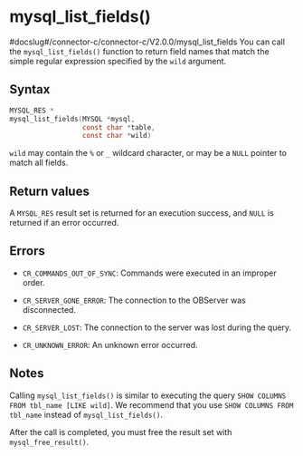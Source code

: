 mysql_list_fields() 
========================================
#docslug#/connector-c/connector-c/V2.0.0/mysql_list_fields
You can call the `mysql_list_fields()` function to return field names that match the simple regular expression specified by the `wild` argument. 

Syntax 
---------------------------

```c
MYSQL_RES *
mysql_list_fields(MYSQL *mysql,
                  const char *table,
                  const char *wild)
```



`wild` may contain the `%` or `_` wildcard character, or may be a `NULL` pointer to match all fields.

Return values 
----------------------------------

A `MYSQL_RES` result set is returned for an execution success, and `NULL` is returned if an error occurred.

Errors 
---------------------------

* `CR_COMMANDS_OUT_OF_SYNC`: Commands were executed in an improper order.

  

* `CR_SERVER_GONE_ERROR`: The connection to the OBServer was disconnected.

  

* `CR_SERVER_LOST`: The connection to the server was lost during the query.

  

* `CR_UNKNOWN_ERROR`: An unknown error occurred.

  




Notes 
--------------------------

Calling `mysql_list_fields()` is similar to executing the query `SHOW COLUMNS FROM tbl_name [LIKE wild]`. We recommend that you use `SHOW COLUMNS FROM tbl_name` instead of `mysql_list_fields()`. 

After the call is completed, you must free the result set with `mysql_free_result()`.
